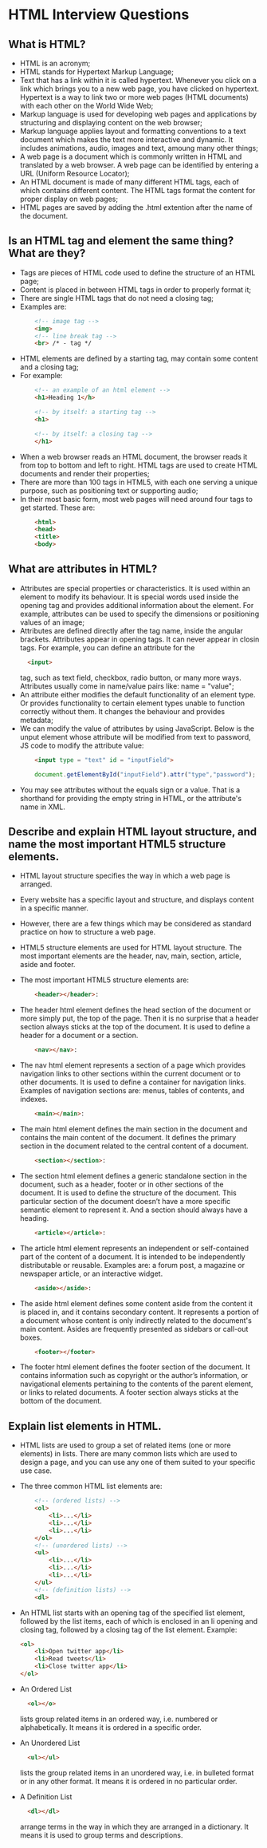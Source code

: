# HTML Interview Questions

## What is HTML?
* HTML is an acronym;
* HTML stands for Hypertext Markup Language;
* Text that has a link within it is called hypertext.  Whenever you click on a link which brings you to a new web page, you have clicked on hypertext.  Hypertext is a way to link two or more web pages (HTML documents) with each other on the World Wide Web;
* Markup language is used for developing web pages and applications by structuring and displaying content on the web browser;
* Markup language applies layout and formatting conventions to a text document which makes the text more interactive and dynamic.  It includes animations, audio, images and text, amoung many other things;
* A web page is a document which is commonly written in HTML and translated by a web browser.  A web page can be identified by entering a URL (Uniform Resource Locator);
* An HTML document is made of many different HTML tags, each of which contains different content.  The HTML tags format the content for proper display on web pages;
* HTML pages are saved by adding the .html extention after the name of the document.

## Is an HTML tag and element the same thing?  What are they?
* Tags are pieces of HTML code used to define the structure of an HTML page;
* Content is placed in between HTML tags in order to properly format it;
* There are single HTML tags that do not need a closing tag;
* Examples are:
    ```html
        <!-- image tag -->
        <img> 
        <!-- line break tag -->
        <br> /* - tag */
    ```
* HTML elements are defined by a starting tag, may contain some content and a closing tag;  
* For example:
    ```html
        <!-- an example of an html element -->
        <h1>Heading 1</h> 

        <!-- by itself: a starting tag -->
        <h1>

        <!-- by itself: a closing tag -->
        </h1>
    ```
* When a web browser reads an HTML document, the browser reads it from top to bottom and left to right.  HTML tags are used to create HTML documents and render their properties;
* There are more than 100 tags in HTML5, with each one serving a unique purpose, such as positioning text or supporting audio;
* In their most basic form, most web pages will need around four tags to get started.  These are:
    ```html
        <html> 
        <head>
        <title>
        <body>
    ```

## What are attributes in HTML?
* Attributes are special properties or characteristics.  It is used within an element to modify its behaviour.  It is special words used inside the opening tag and provides additional information about the element.  For example, attributes can be used to specify the dimensions or positioning values of an image;
* Attributes are defined directly after the tag name, inside the angular brackets.  Attributes appear in opening tags.  It can never appear in closin tags.  For example, you can define an attribute for the 
  ```html
    <input> 
   ```
    tag, such as text field, checkbox, radio button, or many more ways.  Attributes usually come in name/value pairs like: name = "value";
* An attribute either modifies the default functionality of an element type.  Or provides functionality to certain element types unable to function correctly without them.  It changes the behaviour and provides metadata;
* We can modify the value of attributes by using JavaScript.  Below is the unput element whose attribute will be modified from text to password, JS code to modify the attribute value:  
    ```html
        <input type = "text" id = "inputField">
    ```
    ```js
        document.getElementById("inputField").attr("type","password");
    ```  
* You may see attributes without the equals sign or a value.  That is a shorthand for providing the empty string in HTML, or the attribute's name in XML. 
  
## Describe and explain HTML layout structure, and name the most important HTML5 structure elements.
* HTML layout structure specifies the way in which a web page is arranged.
* Every website has a specific layout and structure, and displays content in a specific manner. 
* However, there are a few things which may be considered as standard practice on how to structure a web page.
* HTML5 structure elements are used for HTML layout structure. The most important elements are the header, nav, main, section, article, aside and footer.
* The most important HTML5 structure elements are:
  
    ```html
        <header></header>: 
    ```
* The header html element defines the head section of the document or more simply put, the top of the page. Then it is no surprise that a header section always sticks at the top of the document. It is used to define a header for a document or a section.

    ```html
        <nav></nav>: 
    ```
* The nav html element represents a section of a page which provides navigation links to other sections within the current document or to other documents. It is used to define a container for navigation links.  Examples of navigation sections are: menus, tables of contents, and indexes.

    ```html
        <main></main>: 
    ```
* The main html element defines the main section in the document and contains the main content of the document.  It defines the primary section in the document related to the central content of a document.

    ```html
        <section></section>: 
    ```  
* The section html element defines a generic standalone section in the document, such as a header, footer or in other sections of the document. It is used to define the structure of the document.  This particular section of the document doesn’t have a more specific semantic element to represent it.  And a section should always have a heading.

    ```html
        <article></article>: 
    ``` 
* The article html element represents an independent or self-contained part of the content of a document.  It is intended to be independently distributable or reusable. Examples are: a forum post, a magazine or newspaper article, or an interactive widget.

    ```html
        <aside></aside>: 
    ```
* The aside html element defines some content aside from the content it is placed in, and it contains secondary content.  It represents a portion of a document whose content is only indirectly related to the document's main content. Asides are frequently presented as sidebars or call-out boxes.

    ```html
        <footer></footer> 
    ```
* The footer html element defines the footer section of the document. It contains information such as copyright or the author’s information, or navigational elements pertaining to the contents of the parent element, or links to related documents.  A footer section always sticks at the bottom of the document.

## Explain list elements in HTML.

* HTML lists are used to group a set of related items (one or more elements) in lists.  There are many common lists which are used to design a page, and you can use any one of them suited to your specific use case.

* The three common HTML list elements are:
    ```html
        <!-- (ordered lists) -->
        <ol>
            <li>...</li>
            <li>...</li>
            <li>...</li>
        </ol>
        <!-- (unordered lists) -->
        <ul>
            <li>...</li>
            <li>...</li>
            <li>...</li>
        </ul>
        <!-- (definition lists) -->
        <dl>
    ```
  
* An HTML list starts with an opening tag of the specified list element, followed by the list items, each of which is enclosed in an li opening and closing tag, followed by a closing tag of the list element.  Example:
    ```html
    <ol>
        <li>Open twitter app</li>
        <li>Read tweets</li>
        <li>Close twitter app</li>
    </ol>
    ```

    
* An Ordered List 
  ```html
    <ol></o>
  ```
    lists group related items in an ordered way, i.e. numbered or alphabetically.  It means it is ordered in a specific order.

* An Unordered List
  ```html
    <ul></ul>
  ```
  lists the group related items in an unordered way, i.e. in bulleted format or in any other format. It means it is ordered in no particular order.

* A Definition List
  ```html
    <dl></dl>
  ```
  arrange terms in the way in which they are arranged in a dictionary.  It means it is used to group terms and descriptions.

